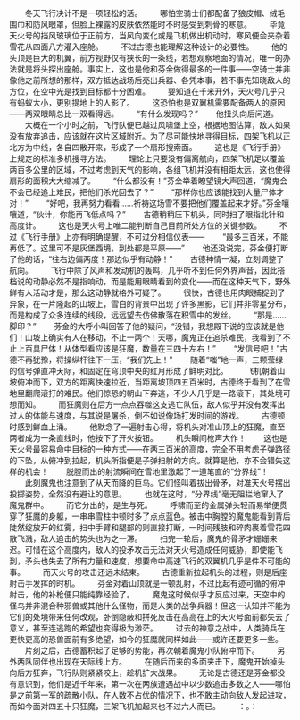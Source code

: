 　　冬天飞行决计不是一项轻松的活。
　　哪怕空骑士们都配备了狼皮帽、绒毛围巾和防风眼罩，但脸上裸露的皮肤依然能时不时感受到刺骨的寒意。
　　毕竟天火号的挡风玻璃位于正前方，当风向变化或是飞机做出机动时，寒风便会夹杂着雪花从四面八方灌入座舱。
　　不过古德也能理解这种设计的必要性。
　　他的头顶是巨大的机翼，前方视野仅有狭长的一条线，若想观察地面的情况，唯一的办法就是将头探出座舱。事实上，这也是他和芬金做得最多的一件事——空骑士并非像他之前所想的那样，双方抵达战场后亮出兵器、各凭本事，若不事先知晓敌人的方位，在空中光是找到目标都十分困难。
　　要知道在千米开外，天火号几乎只有蚂蚁大小，更别提地上的人影了。
　　这恐怕也是双翼机需要配备两人的原因——两双眼睛总比一双看得远。
　　“有什么发现吗？”
　　他扭头向后问道。
　　大概在一个小时之前，飞行队便已越过风啸堡上空，根据地图估算，敌人如果没有放弃追击，应该就在这片区域附近。为了尽可能快地寻得目标，四架飞机以正北方为中线，各自四散开来，形成了一个扇形搜索面。
　　这也是《飞行手册》上规定的标准多机搜寻方法。
　　理论上只要没有偏离航向，四架飞机足以覆盖两百多公里的区域，不过考虑到天气的影响，各组飞机并没有相距太远，这也使得扇形的面积大大缩减了。
　　“什么都没有！”芬金举着瞭望镜大声回道，“魔鬼会不会已经追上难民，把他们杀光回去了？”
　　“那样你也应该能找到大量尸体才对！”
　　“好吧，我再努力看看……祈祷这场雪不要把他们覆盖起来才好。”芬金嚷嚷道，“伙计，你能再飞低点吗？”
　　古德稍稍压下机头，同时扫了眼指北针和高度计。
　　这也是天火号上唯二能判断自己目前所处方位的关键参数。
　　不过《飞行手册》上亦有明确提醒，不可过分相信仪表——
　　“最多三百米，不能再低了。这里可不是灰堡西境，到处都是平原——”
　　他还没说完，芬金便打断了他的话，“往右边偏两度！那边似乎有动静！”
　　古德神情一凝，立刻调整了航向。
　　飞行中除了风声和发动机的轰鸣，几乎听不到任何外界声音，因此搭档说的动静必然不是指响动，而是能用眼睛看到的变化——而在这种天气下，野外鲜有人活动才是，那么这动静就格外可疑了。
　　很快，古德也用肉眼捕捉到了异象，在一片隆起的山坡上，雪白的背景中出现了许多黑影，它们并非零星分布，而是构成了众多连续的线段，远远望去仿佛散落在积雪中的发丝。
　　“那是……脚印？”
　　芬金的大呼小叫回答了他的疑问，“没错，我想殿下说的应该就是他们！山坡上确实有人在移动，不止一两个！天哪，魔鬼正在追杀难民，我看到了不止上百具尸体！从体型看应该是狂魔，数量在三四十左右！”
　　“发信号吧！”古德不再犹豫，将操纵杆往下一压，“我们先上！”
　　随着“嗤”地一声，三颗莹绿的信号弹直冲天际，和固定在穹顶中央的红月形成了鲜明对比。
　　飞机朝着山坡俯冲而下，双方的距离快速拉近，当距离坡顶四五百米时，古德终于看到了在雪地里翻爬滚打的难民。他们惊恐的朝山下奔逃，不少人几乎是一路滚下，其处境可想而知。
　　而狂魔则在后方一点点吞噬这支逃亡队伍，敌人似乎并没有发挥出过人的体能与速度，与其说是屠杀，倒不如说像场打发时间的游戏。
　　古德顿时感到鲜血上涌。
　　他默念了一遍射击心得，将机头对准山顶上的狂魔，直至两者成为一条直线时，他按下了开火按钮。
　　机头瞬间枪声大作！
　　这也是天火号最容易命中目标的一种方式——在两三百米的高度，完全不用考虑子弹路径的下坠，从俯冲到拉起，机头所指便是子弹扫射的方向。就算是他，亦不会错失这样的机会！
　　脱膛而出的射流瞬间在雪地里激起了一道笔直的“分界线”！
　　此刻魔鬼也注意到了从天而降的巨鸟。它们怪叫着拔出骨矛，对准天火号摆出投掷姿势，全然没有避让的意思。
　　也就在这时，“分界线”毫无阻拦地窜入了魔鬼群中。
　　而它分出的，是生与死。
　　呼啸而至的金属弹头轻而易举便贯穿了狂魔的身躯，一串串雪柱中顿时多了点点蓝色。被击中胸膛的魔鬼能看到背后陡然绽放开的红雾，扫中手臂和腿部的则直接打断，一时间残肢和碎肉裹着雪花四散飞溅，敌人追击的势头也为之一滞。
　　扫完一轮后，魔鬼的骨矛才姗姗来迟。可惜在这个高度内，敌人的投矛攻击无法对天火号造成任何威胁，即使能飞到，矛头也失去了所有力量和速度，想要命中高速飞行的双翼机几乎是件不可能的事。
　　而天火号的攻击还远未结束。
　　古德重新拉起机头的过程，则是后座射击手发挥的时机。
　　芬金对着山顶就是一顿乱射，不过比起有迹可循的俯冲射击，他的补枪便只能纯靠经验了。
　　魔鬼这时候似乎才反应过来，天空中的怪鸟并非混合种邪兽或其他什么怪物，而是人类的战争兵器！但这一认知并不能为它们的处境带来任何改观，卧倒隐蔽和拼死反击在高高在上的天火号面前都失去了意义，甚至连逃跑的希望也变得极为渺茫。
　　过去的神意之战中，人类骑兵在更快更高的恐兽面前有多绝望，如今的狂魔就同样如此——或许还要更多一些。
　　片刻之后，古德蓄积起了足够的势能，再次朝着魔鬼小队俯冲而下。
　　另外两队同伴也出现在天际线上方。
　　在随后而来的多面夹击下，魔鬼开始掉头向后方狂奔，飞行队则紧紧咬上，趁机扩大战果。
　　无论是古德还是芬金都没有意识到，他们是近千年来，第一次在两族遭遇战中以少数追击多数之人——哪怕是之前第一军的疏散小队，在人数不占优的情况下，也不敢主动向敌人发起进攻，而如今面对四五十只狂魔，三架飞机加起来也不过六人而已。
　　：。：